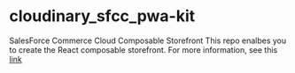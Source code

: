 # cloudinary_sfcc_pwa-kit
SalesForce Commerce Cloud Composable Storefront 
This repo enalbes you to create the React composable storefront.
For more information, see this [link](https://github.com/cloudinary/cloudinary_sfcc_pwa-kit/tree/main/Cloudinary-pwa-kit#readme)
